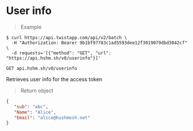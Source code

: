 # User info

> Example

```shell
$ curl https://api.twistapp.com/api/v2/batch \
  -H "Authorization: Bearer 9b1bf97783c1ad5593dee12f3019079dbd3042cf" \
  -d requests='[{"method": "GET", "url": "https://api.hshm.sh/v0/userinfo"}]'
```

`GET api.hshm.sh/v0/userinfo`

Retrieves user info for the access token

> Return object

```json
{
   "sub": "abc",
   "Name": "Alice",
   "Email": "alice@hushmesh.net"
}

```
